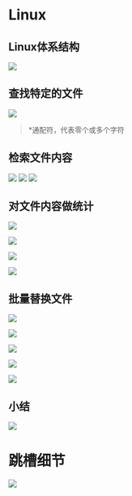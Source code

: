 # Linux

## Linux体系结构

![](F:\BigDataNote\Bigdata\zh\面试集锦\Linux\assert\2019-08-26_09-10-06.png)

## 查找特定的文件

![](F:\BigDataNote\Bigdata\zh\面试集锦\Linux\assert\2019-08-26_09-24-25.png)

> *通配符，代表零个或多个字符

## 检索文件内容

![](F:\BigDataNote\Bigdata\zh\面试集锦\Linux\assert\2019-08-26_09-41-45.png)
![](F:\BigDataNote\Bigdata\zh\面试集锦\Linux\assert\2019-08-26_09-42-04.png)
![](F:\BigDataNote\Bigdata\zh\面试集锦\Linux\assert\2019-08-26_09-39-54.png)

## 对文件内容做统计

![](F:\BigDataNote\Bigdata\zh\面试集锦\Linux\assert\2019-08-26_09-44-42.png)

![](F:\BigDataNote\Bigdata\zh\面试集锦\Linux\assert\2019-08-26_09-52-03.png)

![](F:\BigDataNote\Bigdata\zh\面试集锦\Linux\assert\2019-08-26_09-52-48.png)

![](F:\BigDataNote\Bigdata\zh\面试集锦\Linux\assert\2019-08-26_09-58-12.png)

## 批量替换文件

![](F:\BigDataNote\Bigdata\zh\面试集锦\Linux\assert\2019-08-26_10-02-47.png)

![](F:\BigDataNote\Bigdata\zh\面试集锦\Linux\assert\2019-08-26_10-01-18.png)

![](F:\BigDataNote\Bigdata\zh\面试集锦\Linux\assert\2019-08-26_10-02-15.png)

![](F:\BigDataNote\Bigdata\zh\面试集锦\Linux\assert\2019-08-26_10-05-03.png)

![](F:\BigDataNote\Bigdata\zh\面试集锦\Linux\assert\2019-08-26_10-08-18.png)

## 小结

![](F:\BigDataNote\Bigdata\zh\面试集锦\Linux\assert\2019-08-26_10-08-43.png)

# 跳槽细节

![](F:\BigDataNote\Bigdata\zh\面试集锦\Linux\assert\2019-08-26_10-10-53.png)

